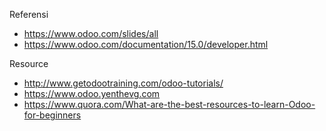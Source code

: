 
Referensi
- https://www.odoo.com/slides/all
- https://www.odoo.com/documentation/15.0/developer.html

Resource
- http://www.getodootraining.com/odoo-tutorials/
- https://www.odoo.yenthevg.com
- https://www.quora.com/What-are-the-best-resources-to-learn-Odoo-for-beginners
